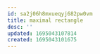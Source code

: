 ```yaml
---
id: sa2j06h8mxueqyj682pw0vm
title: maximal rectangle
desc: ''
updated: 1695043107814
created: 1695043101675
---
```

